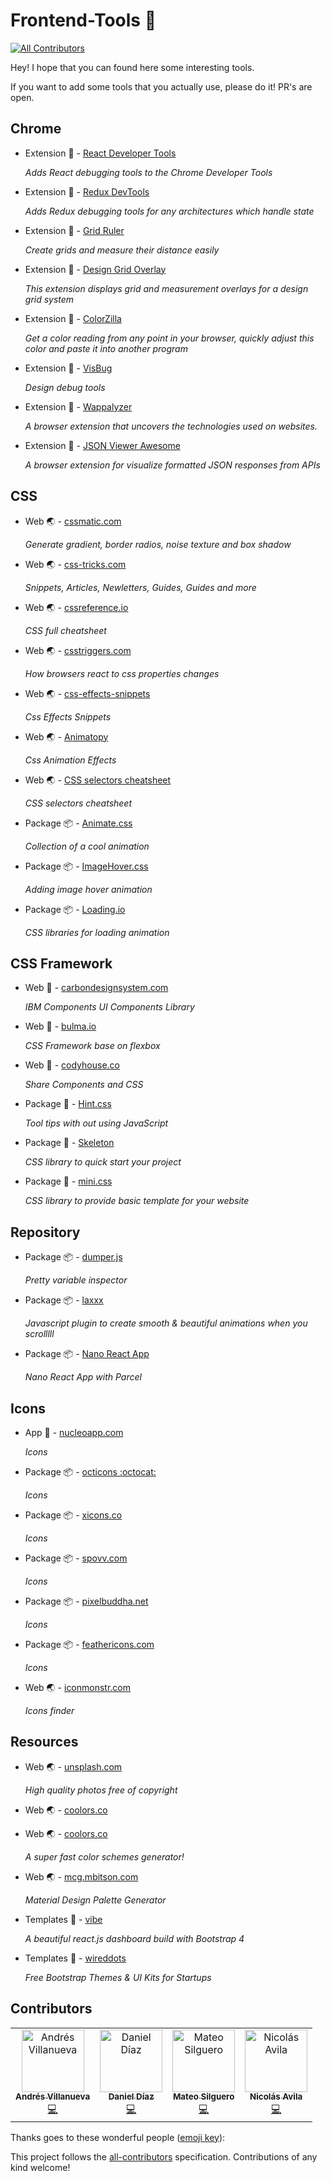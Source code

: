 # Frontend-Tools 🔨

[![All Contributors](https://img.shields.io/badge/all_contributors-4-orange.svg?style=flat-square)](#contributors)

Hey! I hope that you can found here some interesting tools.

If you want to add some tools that you actually use, please do it! PR's are open.

## Chrome

- Extension 🎯 - [React Developer Tools](https://chrome.google.com/webstore/detail/react-developer-tools/fmkadmapgofadopljbjfkapdkoienihi)

  _Adds React debugging tools to the Chrome Developer Tools_

- Extension 🎯 - [Redux DevTools](https://chrome.google.com/webstore/detail/redux-devtools/lmhkpmbekcpmknklioeibfkpmmfibljd)

  _Adds Redux debugging tools for any architectures which handle state_

- Extension 🎯 - [Grid Ruler](https://chrome.google.com/webstore/detail/grid-ruler/joadogiaiabhmggdifljlpkclnpfncmj)

  _Create grids and measure their distance easily_

- Extension 🎯 - [Design Grid Overlay](https://chrome.google.com/webstore/detail/design-grid-overlay/kmaadknbpdklpcommafmcboghdlopmbi)

  _This extension displays grid and measurement overlays for a design grid system_

- Extension 🎯 - [ColorZilla](https://chrome.google.com/webstore/detail/colorzilla/bhlhnicpbhignbdhedgjhgdocnmhomnp)

  _Get a color reading from any point in your browser, quickly adjust this color and paste it into another program_

- Extension 🎯 - [VisBug](https://chrome.google.com/webstore/detail/visbug/cdockenadnadldjbbgcallicgledbeoc)

  _Design debug tools_
 
- Extension 🎯 - [Wappalyzer](https://chrome.google.com/webstore/detail/wappalyzer/gppongmhjkpfnbhagpmjfkannfbllamg?hl=es)

  _A browser extension that uncovers the technologies used on websites._

- Extension 🎯 - [JSON Viewer Awesome](https://chrome.google.com/webstore/detail/json-viewer-awesome/iemadiahhbebdklepanmkjenfdebfpfe)

  _A browser extension for visualize formatted JSON responses from APIs_

## CSS

- Web 🌏 - [cssmatic.com](https://www.cssmatic.com/)

  _Generate gradient, border radios, noise texture and box shadow_

- Web 🌏 - [css-tricks.com](https://css-tricks.com/)

  _Snippets, Articles, Newletters, Guides, Guides and more_

- Web 🌏 - [cssreference.io](https://cssreference.io/)

  _CSS full cheatsheet_

- Web 🌏 - [csstriggers.com](https://csstriggers.com/)

  _How browsers react to css properties changes_
  
- Web 🌏 - [css-effects-snippets](https://emilkowalski.github.io/css-effects-snippets/)

  _Css Effects Snippets_
  
- Web 🌏 - [Animatopy](https://sarthology.github.io/Animatopy/)

  _Css Animation Effects_

- Web 🌏 - [CSS selectors cheatsheet](https://sarthology.github.io/Animatopy/)

  _CSS selectors cheatsheet_
  
- Package 📦 - [Animate.css](https://daneden.github.io/animate.css/)

  _Collection of a cool animation_

- Package 📦 - [ImageHover.css](http://imagehover.io/)

  _Adding image hover animation_
  
- Package 📦 - [Loading.io](https://loading.io/)

  _CSS libraries for loading animation_
  
## CSS Framework

- Web :notebook: - [carbondesignsystem.com](https://www.carbondesignsystem.com/components/)

  _IBM Components UI Components Library_

- Web :notebook: - [bulma.io](https://bulma.io/)

  _CSS Framework base on flexbox_
  
- Web :notebook: - [codyhouse.co](https://codyhouse.co/)

  _Share Components and CSS_
  
- Package :notebook: - [Hint.css](https://kushagragour.in/lab/hint/)

  _Tool tips with out using JavaScript_
  
- Package :notebook: - [Skeleton](http://getskeleton.com/)

  _CSS library to quick start your project_
  
- Package :notebook: - [mini.css](https://minicss.org/)

  _CSS library to provide basic template for your website_

## Repository

- Package 📦 - [dumper.js](https://github.com/ziishaned/dumper.js)

  _Pretty variable inspector_
  
- Package 📦 - [laxxx](https://github.com/alexfoxy/laxxx)

  _Javascript plugin to create smooth & beautiful animations when you scrolllll_

- Package 📦 - [Nano React App](https://github.com/adrianmcli/nano-react-app)

  _Nano React App with Parcel_
  
## Icons

- App :iphone: - [nucleoapp.com](https://nucleoapp.com/)

  _Icons_
  
- Package 📦 - [octicons :octocat:](https://octicons.github.com/)

  _Icons_
  
- Package 📦 - [xicons.co](https://www.xicons.co/post/182760639270/60-multimedia-icons-download-custom-icons)

  _Icons_
  
- Package 📦 - [spovv.com](http://spovv.com/be-a-tourist/#.XKO0VOtKjOQ)

  _Icons_

- Package 📦 - [pixelbuddha.net](https://pixelbuddha.net/freebie/creative-process-vector-icons)

  _Icons_
  
- Package 📦 - [feathericons.com](https://feathericons.com/)

  _Icons_

- Web 🌏 - [iconmonstr.com](https://iconmonstr.com/)

  _Icons finder_

## Resources

- Web 🌏 - [unsplash.com](https://unsplash.com/)

  _High quality photos free of copyright_
  
- Web 🌏 - [coolors.co](https://coolors.co/app)


- Web 🌏 - [coolors.co](https://coolors.co/app)

  _A super fast color schemes generator!_
  
- Web 🌏 - [mcg.mbitson.com](http://mcg.mbitson.com)

  _Material Design Palette Generator_
   
- Templates :house_with_garden: - [vibe](https://vibe.nicedash.com/home)

  _A beautiful react.js dashboard build with Bootstrap 4_

- Templates :house_with_garden: - [wireddots](https://wireddots.com/)

  _Free Bootstrap Themes & UI Kits for Startups_
  
## Contributors

<!-- ALL-CONTRIBUTORS-LIST:START - Do not remove or modify this section -->
<!-- prettier-ignore -->
<table><tr><td align="center"><a href="http://www.andresvillanueva.com.ve"><img src="https://avatars3.githubusercontent.com/u/1209238?v=4" width="100px;" alt="Andrés Villanueva"/><br /><sub><b>Andrés Villanueva</b></sub></a><br /><a href="https://github.com/enBonnet/Frontend-Tools/commits?author=Villanuevand" title="Code">💻</a></td><td align="center"><a href="https://github.com/dalejodc"><img src="https://avatars2.githubusercontent.com/u/36966980?v=4" width="100px;" alt="Daniel Díaz"/><br /><sub><b>Daniel Díaz</b></sub></a><br /><a href="https://github.com/enBonnet/Frontend-Tools/commits?author=dalejodc" title="Code">💻</a></td><td align="center"><a href="https://github.com/mateosilguero"><img src="https://avatars0.githubusercontent.com/u/25598400?v=4" width="100px;" alt="Mateo Silguero"/><br /><sub><b>Mateo Silguero</b></sub></a><br /><a href="https://github.com/enBonnet/Frontend-Tools/commits?author=mateosilguero" title="Code">💻</a></td><td align="center"><a href="http://medium.com/@nicoavila_a"><img src="https://avatars0.githubusercontent.com/u/602639?v=4" width="100px;" alt="Nicolás Avila"/><br /><sub><b>Nicolás Avila</b></sub></a><br /><a href="https://github.com/enBonnet/Frontend-Tools/commits?author=nicoavila" title="Code">💻</a></td></tr></table>

<!-- ALL-CONTRIBUTORS-LIST:END -->

Thanks goes to these wonderful people ([emoji key](https://allcontributors.org/docs/en/emoji-key)):

<!-- ALL-CONTRIBUTORS-LIST:START - Do not remove or modify this section -->
<!-- prettier-ignore -->
<!-- ALL-CONTRIBUTORS-LIST:END -->

This project follows the [all-contributors](https://github.com/all-contributors/all-contributors) specification. Contributions of any kind welcome!

